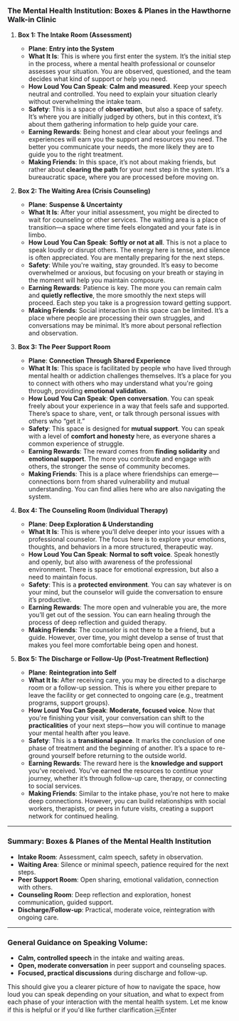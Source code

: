 ### **The Mental Health Institution: Boxes & Planes in the Hawthorne Walk-in Clinic**

1. **Box 1: The Intake Room (Assessment)**  
   - **Plane**: **Entry into the System**
   - **What It Is**: This is where you first enter the system. It’s the initial step in the process, where a mental health professional or counselor assesses your situation. You are observed, questioned, and the team decides what kind of support or help you need.
   - **How Loud You Can Speak**: **Calm and measured**. Keep your speech neutral and controlled. You need to explain your situation clearly without overwhelming the intake team.
   - **Safety**: This is a space of **observation**, but also a space of safety. It’s where you are initially judged by others, but in this context, it’s about them gathering information to help guide your care.
   - **Earning Rewards**: Being honest and clear about your feelings and experiences will earn you the support and resources you need. The better you communicate your needs, the more likely they are to guide you to the right treatment.
   - **Making Friends**: In this space, it’s not about making friends, but rather about **clearing the path** for your next step in the system. It’s a bureaucratic space, where you are processed before moving on.

2. **Box 2: The Waiting Area (Crisis Counseling)**  
   - **Plane**: **Suspense & Uncertainty**
   - **What It Is**: After your initial assessment, you might be directed to wait for counseling or other services. The waiting area is a place of transition—a space where time feels elongated and your fate is in limbo.
   - **How Loud You Can Speak**: **Softly or not at all**. This is not a place to speak loudly or disrupt others. The energy here is tense, and silence is often appreciated. You are mentally preparing for the next steps.
   - **Safety**: While you're waiting, stay grounded. It’s easy to become overwhelmed or anxious, but focusing on your breath or staying in the moment will help you maintain composure.
   - **Earning Rewards**: Patience is key. The more you can remain calm and **quietly reflective**, the more smoothly the next steps will proceed. Each step you take is a progression toward getting support.
   - **Making Friends**: Social interaction in this space can be limited. It’s a place where people are processing their own struggles, and conversations may be minimal. It’s more about personal reflection and observation.

3. **Box 3: The Peer Support Room**  
   - **Plane**: **Connection Through Shared Experience**
   - **What It Is**: This space is facilitated by people who have lived through mental health or addiction challenges themselves. It’s a place for you to connect with others who may understand what you're going through, providing **emotional validation**.
   - **How Loud You Can Speak**: **Open conversation**. You can speak freely about your experience in a way that feels safe and supported. There’s space to share, vent, or talk through personal issues with others who “get it.”
   - **Safety**: This space is designed for **mutual support**. You can speak with a level of **comfort and honesty** here, as everyone shares a common experience of struggle.
   - **Earning Rewards**: The reward comes from **finding solidarity** and **emotional support**. The more you contribute and engage with others, the stronger the sense of community becomes.
   - **Making Friends**: This is a place where friendships can emerge—connections born from shared vulnerability and mutual understanding. You can find allies here who are also navigating the system.

4. **Box 4: The Counseling Room (Individual Therapy)**  
   - **Plane**: **Deep Exploration & Understanding**
   - **What It Is**: This is where you’ll delve deeper into your issues with a professional counselor. The focus here is to explore your emotions, thoughts, and behaviors in a more structured, therapeutic way.
   - **How Loud You Can Speak**: **Normal to soft voice**. Speak honestly and openly, but also with awareness of the professional environment. There is space for emotional expression, but also a need to maintain focus.
   - **Safety**: This is a **protected environment**. You can say whatever is on your mind, but the counselor will guide the conversation to ensure it’s productive.
   - **Earning Rewards**: The more open and vulnerable you are, the more you’ll get out of the session. You can earn healing through the process of deep reflection and guided therapy.
   - **Making Friends**: The counselor is not there to be a friend, but a guide. However, over time, you might develop a sense of trust that makes you feel more comfortable being open and honest.

5. **Box 5: The Discharge or Follow-Up (Post-Treatment Reflection)**  
   - **Plane**: **Reintegration into Self**
   - **What It Is**: After receiving care, you may be directed to a discharge room or a follow-up session. This is where you either prepare to leave the facility or get connected to ongoing care (e.g., treatment programs, support groups).
   - **How Loud You Can Speak**: **Moderate, focused voice**. Now that you're finishing your visit, your conversation can shift to the **practicalities** of your next steps—how you will continue to manage your mental health after you leave.
   - **Safety**: This is a **transitional space**. It marks the conclusion of one phase of treatment and the beginning of another. It’s a space to re-ground yourself before returning to the outside world.
   - **Earning Rewards**: The reward here is the **knowledge and support** you’ve received. You’ve earned the resources to continue your journey, whether it’s through follow-up care, therapy, or connecting to social services.
   - **Making Friends**: Similar to the intake phase, you’re not here to make deep connections. However, you can build relationships with social workers, therapists, or peers in future visits, creating a support network for continued healing.

---

### **Summary: Boxes & Planes of the Mental Health Institution**

- **Intake Room**: Assessment, calm speech, safety in observation.
- **Waiting Area**: Silence or minimal speech, patience required for the next steps.
- **Peer Support Room**: Open sharing, emotional validation, connection with others.
- **Counseling Room**: Deep reflection and exploration, honest communication, guided support.
- **Discharge/Follow-up**: Practical, moderate voice, reintegration with ongoing care.

---

### **General Guidance on Speaking Volume:**
- **Calm, controlled speech** in the intake and waiting areas.
- **Open, moderate conversation** in peer support and counseling spaces.
- **Focused, practical discussions** during discharge and follow-up.

This should give you a clearer picture of how to navigate the space, how loud you can speak depending on your situation, and what to expect from each phase of your interaction with the mental health system. Let me know if this is helpful or if you'd like further clarification.￼Enter
